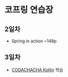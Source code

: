 # 코프링 연습장

## 2일차

- Spring in action ~148p

## 3일차

- [CODACHACHA Kotlin](https://codechacha.com/ko/category/kotlin/) 학습
